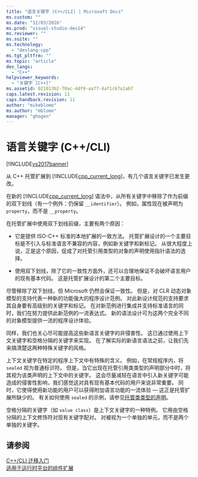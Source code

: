 ```yaml
---
title: "语言关键字 (C++/CLI) | Microsoft Docs"
ms.custom: ""
ms.date: "12/03/2016"
ms.prod: "visual-studio-dev14"
ms.reviewer: ""
ms.suite: ""
ms.technology: 
  - "devlang-cpp"
ms.tgt_pltfrm: ""
ms.topic: "article"
dev_langs: 
  - "C++"
helpviewer_keywords: 
  - "关键字 [C++]"
ms.assetid: 021013b2-70ac-4df9-aa77-4af1c67a1a67
caps.latest.revision: 11
caps.handback.revision: 11
author: "mikeblome"
ms.author: "mblome"
manager: "ghogen"
---
```

# 语言关键字 (C++/CLI)
[!INCLUDE[vs2017banner](../assembler/inline/includes/vs2017banner.md)]

从 C\+\+ 托管扩展到 [!INCLUDE[cpp_current_long](../Token/cpp_current_long_md.md)]，有几个语言关键字已发生更改。  
  
 在新的 [!INCLUDE[cpp_current_long](../Token/cpp_current_long_md.md)] 语法中，从所有关键字中移除了作为前缀的双下划线（有一个例外：仍保留 `__identifier`）。  例如，属性现在被声明为 `property`，而不是 `__property`。  
  
 在托管扩展中使用双下划线前缀，主要有两个原因：  
  
-   它是提供 ISO\-C\+\+ 标准的本地扩展的一致方法。  托管扩展设计的一个主要目标是不引入与标准语言不兼容的内容，例如新关键字和新标记。  从很大程度上说，正是这个原因，促成了对托管引用类型的对象的声明使用指针语法的选择。  
  
-   使用双下划线，除了它的一致性方面外，还可以合理地保证不会破坏语言用户的现有基本代码。  这是托管扩展设计的第二个主要目标。  
  
 尽管移除了双下划线，但 Microsoft 仍然会保证一致性。  但是，对 CLR 动态对象模型的支持代表一种新的功能强大的程序设计范例。  对此新设计规范的支持要求其自身要有高级别的关键字和标记。  在对新范例进行集成并支持标准语言的同时，我们在努力提供此新范例的一流表达式。  新的语法设计可为这两个完全不同的对象模型提供一流的程序设计体验。  
  
 同样，我们也关心尽可能提高这些新语言关键字的非侵害性。  这已通过使用上下文关键字和空格分隔的关键字来实现。  在了解实际的新语言语法之前，让我们先来搞清楚这两种特殊关键字的风格。  
  
 上下文关键字在特定的程序上下文中有特殊的含义。  例如，在常规程序内，将 `sealed` 视为普通标识符。  但是，当它出现在托管引用类类型的声明部分中时，将其视为该类声明的上下文中的关键字。  这会尽量减轻在语言中引入新关键字可能造成的侵害性影响，我们感觉这对具有现有基本代码的用户来说非常重要。  同时，它使得使用新功能的用户可以获得附加语言功能的一流体验 — 这正是托管扩展所缺少的。  有关如何使用 `sealed` 的示例，请参见[托管类类型的声明](../dotnet/declaration-of-a-managed-class-type.md)。  
  
 空格分隔的关键字（如 `value class`）是上下文关键字的一种特例。  它用由空格分隔的上下文修饰符对现有关键字配对。  对被视为一个单独的单元，而不是两个单独的关键字。  
  
## 请参阅  
 [C\+\+\/CLI 迁移入门](../dotnet/cpp-cli-migration-primer.md)   
 [适用于运行时平台的组件扩展](../windows/component-extensions-for-runtime-platforms.md)